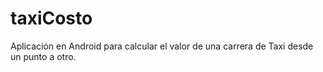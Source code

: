 # taxiCosto
Aplicación en Android para calcular el valor de una carrera de Taxi desde un punto a otro.
